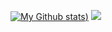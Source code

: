 [![My Github stats](https://github-readme-stats.vercel.app/api?username=luizvbo&show_icons=true&theme=radical))](https://github.com/anuraghazra/github-readme-stats)
![](http://github-profile-summary-cards.vercel.app/api/cards/profile-details?username=luizvbo&theme={solarized_dark})
